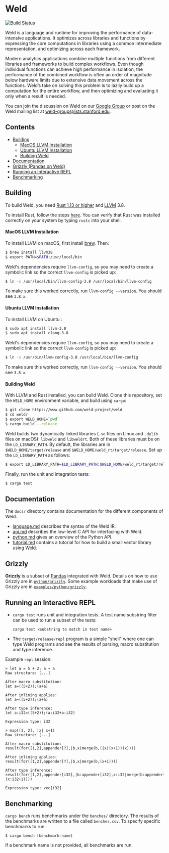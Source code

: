 # Weld

[![Build Status](https://travis-ci.org/weld-project/weld.svg?branch=master)](https://travis-ci.org/weld-project/weld)

Weld is a language and runtime for improving the performance of data-intensive applications. It optimizes across libraries and functions by expressing the core computations in libraries using a common intermediate representation, and optimizing across each framework.

Modern analytics applications combine multiple functions from different libraries and frameworks to build complex workflows. Even though individual functions can achieve high performance in isolation, the performance of the combined workflow is often an order of magnitude below hardware limits due to extensive data movement across the functions. Weld’s take on solving this problem is to lazily build up a computation for the entire workflow, and then optimizing and evaluating it only when a result is needed.

You can join the discussion on Weld on our [Google Group](https://groups.google.com/forum/#!forum/weld-users) or post on the Weld mailing list at [weld-group@lists.stanford.edu](mailto:weld-group@lists.stanford.edu).

## Contents

  * [Building](#building)
      - [MacOS LLVM Installation](#macos-llvm-installation)
      - [Ubuntu LLVM Installation](#ubuntu-llvm-installation)
      - [Building Weld](#building-weld)
  * [Documentation](#documentation)
  * [Grizzly (Pandas on Weld)](#grizzly)
  * [Running an Interactive REPL](#running-an-interactive-repl)
  * [Benchmarking](#benchmarking)

## Building

To build Weld, you need [Rust 1.13 or higher](http://rust-lang.org) and [LLVM](http://llvm.org) 3.8.

To install Rust, follow the steps [here](https://rustup.rs). You can verify that Rust was installed correctly on your system by typing `rustc` into your shell.

#### MacOS LLVM Installation

To install LLVM on macOS, first install [brew](https://brew.sh/). Then:

```bash
$ brew install llvm38
$ export PATH=$PATH:/usr/local/bin
```

Weld's dependencies require `llvm-config`, so you may need to create a symbolic link so the correct `llvm-config` is picked up:

```bash
$ ln -s /usr/local/bin/llvm-config-3.8 /usr/local/bin/llvm-config
```

To make sure this worked correctly, run `llvm-config --version`. You should see `3.8.x`.

#### Ubuntu LLVM Installation

To install LLVM on Ubuntu :

```bash
$ sudo apt install llvm-3.8
$ sudo apt install clang-3.8
```

Weld's dependencies require `llvm-config`, so you may need to create a symbolic link so the correct `llvm-config` is picked up:

```bash
$ ln -s /usr/bin/llvm-config-3.8 /usr/local/bin/llvm-config
```

To make sure this worked correctly, run `llvm-config --version`. You should see `3.8.x`.

#### Building Weld

With LLVM and Rust installed, you can build Weld. Clone this repository, set the `WELD_HOME` environment variable, and build using `cargo`:

```bash
$ git clone https://www.github.com/weld-project/weld
$ cd weld/
$ export WELD_HOME=`pwd`
$ cargo build --release
```

Weld builds two dynamically linked libraries (`.so` files on Linux and `.dylib` files on macOS): `libweld` and `libweldrt`. Both of these libraries must be on the `LD_LIBRARY_PATH`. By default, the libraries are in `$WELD_HOME/target/release` and `$WELD_HOME/weld_rt/target/release`. Set up the `LD_LIBRARY_PATH` as follows:

```bash
$ export LD_LIBRARY_PATH=$LD_LIBRARY_PATH:$WELD_HOME/weld_rt/target/release:$WELD_HOME/target/release
```

Finally, run the unit and integration tests:

```bash
$ cargo test
```

## Documentation

The `docs/` directory contains documentation for the different components of Weld.

* [language.md](https://github.com/weld-project/weld/blob/master/docs/language.md) describes the syntax of the Weld IR.
* [api.md](https://github.com/weld-project/weld/blob/master/docs/api.md) describes the low-level C API for interfacing with Weld.
* [python.md](https://github.com/weld-project/weld/blob/master/docs/python.md) gives an overview of the Python API.
* [tutorial.md](https://github.com/weld-project/weld/blob/master/docs/tutorial.md) contains a tutorial for how to build a small vector library using Weld.

## Grizzly

**Grizzly** is a subset of [Pandas](http://pandas.pydata.org/) integrated with Weld. Details on how to use Grizzly are in
[`python/grizzly`](https://github.com/weld-project/weld/tree/master/python/grizzly).
Some example workloads that make use of Grizzly are in [`examples/python/grizzly`](https://github.com/weld-project/weld/tree/master/examples/python/grizzly).

## Running an Interactive REPL

* `cargo test` runs unit and integration tests. A test name substring filter can be used to run a subset of the tests:
   
   ```
   cargo test <substring to match in test name>
   ```

* The `target/release/repl` program is a simple "shell" where one can type Weld programs and see
  the results of parsing, macro substitution and type inference.

Example `repl` session:
```
> let a = 5 + 2; a + a
Raw structure: [...]

After macro substitution:
let a=((5+2));(a+a)

After inlining applies:
let a=((5+2));(a+a)

After type inference:
let a:i32=((5+2));(a:i32+a:i32)

Expression type: i32

> map([1, 2], |x| x+1)
Raw structure: [...]

After macro substitution:
result(for([1,2],appender[?],|b,x|merge(b,(|x|(x+1))(x))))

After inlining applies:
result(for([1,2],appender[?],|b,x|merge(b,(x+1))))

After type inference:
result(for([1,2],appender[i32],|b:appender[i32],x:i32|merge(b:appender[i32],(x:i32+1))))

Expression type: vec[i32]
```

## Benchmarking

`cargo bench` runs benchmarks under the `benches/` directory. The results of the benchmarks are written to a file called `benches.csv`. To specify specific benchmarks to run:

```
$ cargo bench [benchmark-name]
```

If a benchmark name is not provided, all benchmarks are run.

